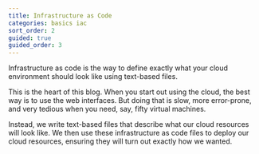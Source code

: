 ```yaml
---
title: Infrastructure as Code
categories: basics iac
sort_order: 2
guided: true
guided_order: 3
---
```

Infrastructure as code is the way to define exactly what your cloud environment should look like using text-based files.
<!--more-->

This is the heart of this blog. When you start out using the cloud, the best way is to use the web interfaces. But doing that is slow, more error-prone, and very tedious when you need, say, fifty virtual machines.

Instead, we write text-based files that describe what our cloud resources will look like. We then use these infrastructure as code files to deploy our cloud resources, ensuring they will turn out exactly how we wanted.